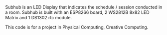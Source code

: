 Subhub is an LED Display that indicates the schedule / session conducted in a room. 
Subhub is built with an ESP8266 board, 2 WS2812B 8x82 LED Matrix and 1 DS1302 rtc module.

This code is for a project in Physical Computing, Creative Computing.
